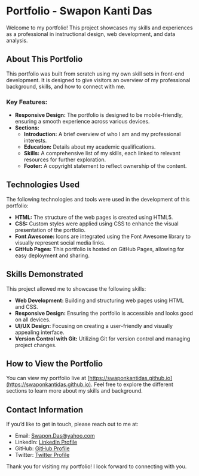 # Portfolio - Swapon Kanti Das

Welcome to my portfolio! This project showcases my skills and experiences as a professional in instructional design, web development, and data analysis. 

## About This Portfolio

This portfolio was built from scratch using my own skill sets in front-end development. It is designed to give visitors an overview of my professional background, skills, and how to connect with me. 

### Key Features:
- **Responsive Design:** The portfolio is designed to be mobile-friendly, ensuring a smooth experience across various devices.
- **Sections:** 
  - **Introduction:** A brief overview of who I am and my professional interests.
  - **Education:** Details about my academic qualifications.
  - **Skills:** A comprehensive list of my skills, each linked to relevant resources for further exploration.
  - **Footer:** A copyright statement to reflect ownership of the content.

## Technologies Used

The following technologies and tools were used in the development of this portfolio:

- **HTML:** The structure of the web pages is created using HTML5.
- **CSS:** Custom styles were applied using CSS to enhance the visual presentation of the portfolio.
- **Font Awesome:** Icons are integrated using the Font Awesome library to visually represent social media links.
- **GitHub Pages:** This portfolio is hosted on GitHub Pages, allowing for easy deployment and sharing.

## Skills Demonstrated

This project allowed me to showcase the following skills:

- **Web Development:** Building and structuring web pages using HTML and CSS.
- **Responsive Design:** Ensuring the portfolio is accessible and looks good on all devices.
- **UI/UX Design:** Focusing on creating a user-friendly and visually appealing interface.
- **Version Control with Git:** Utilizing Git for version control and managing project changes.

## How to View the Portfolio

You can view my portfolio live at [https://swaponkantidas.github.io](https://swaponkantidas.github.io). Feel free to explore the different sections to learn more about my skills and background.

## Contact Information

If you’d like to get in touch, please reach out to me at:

- Email: [Swapon.Das@yahoo.com](mailto:Swapon.Das@yahoo.com)
- LinkedIn: [LinkedIn Profile](https://linkedin.com/in/swapon-kanti-das/)
- GitHub: [GitHub Profile](https://github.com/swaponkantdas)
- Twitter: [Twitter Profile](https://twitter.com/swapondas2)

Thank you for visiting my portfolio! I look forward to connecting with you.


